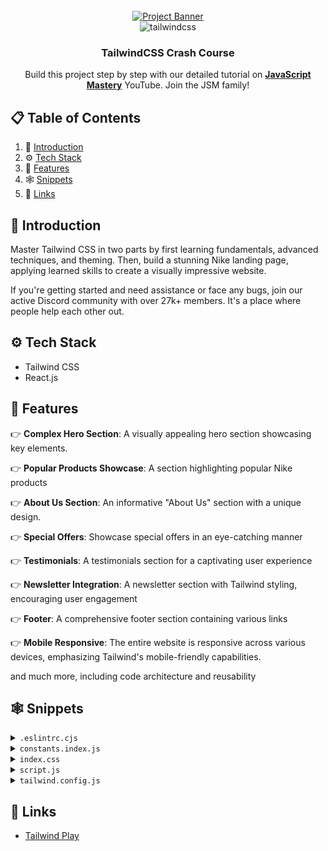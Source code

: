 <div align="center">
  <br />
    <a href="https://youtu.be/tS7upsfuxmo?feature=shared" target="_blank">
      <img src="https://github.com/adrianhajdin/nike_landing_page/assets/151519281/36013f49-ba13-47ad-a6c4-f9d58bfae7fc" alt="Project Banner">
    </a>
  <br />

  <div>
    <img src="https://img.shields.io/badge/-Tailwind_CSS-black?style=for-the-badge&logoColor=white&logo=tailwindcss&color=06B6D4" alt="tailwindcss" />
  </div>

  <h3 align="center">TailwindCSS Crash Course</h3>

   <div align="center">
     Build this project step by step with our detailed tutorial on <a href="https://www.youtube.com/@javascriptmastery/videos" target="_blank"><b>JavaScript Mastery</b></a> YouTube. Join the JSM family!
    </div>
</div>

## 📋 <a name="table">Table of Contents</a>

1. 🤖 [Introduction](#introduction)
2. ⚙️ [Tech Stack](#tech-stack)
3. 🔋 [Features](#features)
4. 🕸️ [Snippets](#snippets)
5. 🔗 [Links](#links)

## <a name="introduction">🤖 Introduction</a>

Master Tailwind CSS in two parts by first learning fundamentals, advanced
techniques, and theming. Then, build a stunning Nike landing page, applying
learned skills to create a visually impressive website.

If you're getting started and need assistance or face any bugs, join our active
Discord community with over 27k+ members. It's a place where people help each
other out.

## <a name="tech-stack">⚙️ Tech Stack</a>

- Tailwind CSS
- React.js

## <a name="features">🔋 Features</a>

👉 **Complex Hero Section**: A visually appealing hero section showcasing key
elements.

👉 **Popular Products Showcase**: A section highlighting popular Nike products

👉 **About Us Section**: An informative "About Us" section with a unique design.

👉 **Special Offers**: Showcase special offers in an eye-catching manner

👉 **Testimonials**: A testimonials section for a captivating user experience

👉 **Newsletter Integration**: A newsletter section with Tailwind styling,
encouraging user engagement

👉 **Footer**: A comprehensive footer section containing various links

👉 **Mobile Responsive**: The entire website is responsive across various
devices, emphasizing Tailwind's mobile-friendly capabilities.

and much more, including code architecture and reusability

## <a name="snippets">🕸️ Snippets</a>

<details>
<summary><code>.eslintrc.cjs</code></summary>

```javascript
module.exports = {
	root: true,
	env: { browser: true, es2020: true },
	extends: [
		"eslint:recommended",
		"plugin:react/recommended",
		"plugin:react/jsx-runtime",
		"plugin:react-hooks/recommended",
	],
	ignorePatterns: ["dist", ".eslintrc.cjs"],
	parserOptions: { ecmaVersion: "latest", sourceType: "module" },
	settings: { react: { version: "18.2" } },
	plugins: ["react-refresh"],
	rules: {
		"react-refresh/only-export-components": [
			"warn",
			{ allowConstantExport: true },
		],
		"react/prop-types": 0,
	},
};
```

</details>

<details>
<summary><code>constants.index.js</code></summary>

```javascript
import {
	facebook,
	instagram,
	shieldTick,
	support,
	truckFast,
	twitter,
} from "../assets/icons";
import {
	bigShoe1,
	bigShoe2,
	bigShoe3,
	customer1,
	customer2,
	shoe4,
	shoe5,
	shoe6,
	shoe7,
	thumbnailShoe1,
	thumbnailShoe2,
	thumbnailShoe3,
} from "../assets/images";

export const navLinks = [
	{ href: "#home", label: "Home" },
	{ href: "#about-us", label: "About Us" },
	{ href: "#products", label: "Products" },
	{ href: "#contact-us", label: "Contact Us" },
];

export const shoes = [
	{
		thumbnail: thumbnailShoe1,
		bigShoe: bigShoe1,
	},
	{
		thumbnail: thumbnailShoe2,
		bigShoe: bigShoe2,
	},
	{
		thumbnail: thumbnailShoe3,
		bigShoe: bigShoe3,
	},
];

export const statistics = [
	{ value: "1k+", label: "Brands" },
	{ value: "500+", label: "Shops" },
	{ value: "250k+", label: "Customers" },
];

export const products = [
	{
		imgURL: shoe4,
		name: "Nike Air Jordan-01",
		price: "$200.20",
	},
	{
		imgURL: shoe5,
		name: "Nike Air Jordan-10",
		price: "$210.20",
	},
	{
		imgURL: shoe6,
		name: "Nike Air Jordan-100",
		price: "$220.20",
	},
	{
		imgURL: shoe7,
		name: "Nike Air Jordan-001",
		price: "$230.20",
	},
];

export const services = [
	{
		imgURL: truckFast,
		label: "Free shipping",
		subtext: "Enjoy seamless shopping with our complimentary shipping service.",
	},
	{
		imgURL: shieldTick,
		label: "Secure Payment",
		subtext:
			"Experience worry-free transactions with our secure payment options.",
	},
	{
		imgURL: support,
		label: "Love to help you",
		subtext: "Our dedicated team is here to assist you every step of the way.",
	},
];

export const reviews = [
	{
		imgURL: customer1,
		customerName: "Morich Brown",
		rating: 4.5,
		feedback:
			"The attention to detail and the quality of the product exceeded my expectations. Highly recommended!",
	},
	{
		imgURL: customer2,
		customerName: "Lota Mongeskar",
		rating: 4.5,
		feedback:
			"The product not only met but exceeded my expectations. I'll definitely be a returning customer!",
	},
];

export const footerLinks = [
	{
		title: "Products",
		links: [
			{ name: "Air Force 1", link: "/" },
			{ name: "Air Max 1", link: "/" },
			{ name: "Air Jordan 1", link: "/" },
			{ name: "Air Force 2", link: "/" },
			{ name: "Nike Waffle Racer", link: "/" },
			{ name: "Nike Cortez", link: "/" },
		],
	},
	{
		title: "Help",
		links: [
			{ name: "About us", link: "/" },
			{ name: "FAQs", link: "/" },
			{ name: "How it works", link: "/" },
			{ name: "Privacy policy", link: "/" },
			{ name: "Payment policy", link: "/" },
		],
	},
	{
		title: "Get in touch",
		links: [
			{ name: "customer@nike.com", link: "mailto:customer@nike.com" },
			{ name: "+92554862354", link: "tel:+92554862354" },
		],
	},
];

export const socialMedia = [
	{ src: facebook, alt: "facebook logo" },
	{ src: twitter, alt: "twitter logo" },
	{ src: instagram, alt: "instagram logo" },
];
```

</details>

<details>
<summary><code>index.css</code></summary>

```css
@import url("https://fonts.googleapis.com/css2?family=Montserrat:wght@100;200;300;400;500;600;700;800;900&family=Palanquin:wght@100;200;300;400;500;600;700&display=swap");
@import url("https://fonts.googleapis.com/css2?family=Palanquin:wght@100;200;300;400;500;600;700&display=swap");

@tailwind base;
@tailwind components;
@tailwind utilities;

* {
	margin: 0;
	padding: 0;
	box-sizing: border-box;
	scroll-behavior: smooth;
}

@layer components {
	.max-container {
		max-width: 1440px;
		margin: 0 auto;
	}

	.input {
		@apply sm:flex-1 max-sm:w-full text-base leading-normal text-slate-gray pl-5 max-sm:p-5 outline-none sm:border-none border max-sm:border-slate-gray max-sm:rounded-full;
	}
}

@layer utilities {
	.padding {
		@apply sm:px-16 px-8 sm:py-24 py-12;
	}

	.padding-x {
		@apply sm:px-16 px-8;
	}

	.padding-y {
		@apply sm:py-24 py-12;
	}

	.padding-l {
		@apply sm:pl-16 pl-8;
	}

	.padding-r {
		@apply sm:pr-16 pr-8;
	}

	.padding-t {
		@apply sm:pt-24 pt-12;
	}

	.padding-b {
		@apply sm:pb-24 pb-12;
	}

	.info-text {
		@apply font-montserrat text-slate-gray text-lg leading-7;
	}
}
```

</details>

<details>
<summary><code>script.js</code></summary>

```javascript
// To showcase the demo of dark theme. Copy paste :)
<script type="text/javascript">
  document.addEventListener("DOMContentLoaded", () => {
    const toggleDark = document.getElementById('toggleDark')
    toggleDark.addEventListener('click', function() {
      if(document.documentElement.classList.includes('dark')) {
        document.documentElement.classList.remove('dark')
      }
      else {
        document.documentElement.classList.add('dark')
      }
      alert("click!")
    });
  });
</script>
```

</details>

<details>
<summary><code>tailwind.config.js</code></summary>

```javascript
/** @type {import('tailwindcss').Config} */
export default {
	content: ["./index.html", "./src/**/*.{js,ts,jsx,tsx}"],
	theme: {
		fontSize: {
			xs: ["12px", "16px"],
			sm: ["14px", "20px"],
			base: ["16px", "19.5px"],
			lg: ["18px", "21.94px"],
			xl: ["20px", "24.38px"],
			"2xl": ["24px", "29.26px"],
			"3xl": ["28px", "50px"],
			"4xl": ["48px", "58px"],
			"8xl": ["96px", "106px"],
		},
		extend: {
			fontFamily: {
				palanquin: ["Palanquin", "sans-serif"],
				montserrat: ["Montserrat", "sans-serif"],
			},
			colors: {
				primary: "#ECEEFF",
				"coral-red": "#FF6452",
				"slate-gray": "#6D6D6D",
				"pale-blue": "#F5F6FF",
				"white-400": "rgba(255, 255, 255, 0.80)",
			},
			boxShadow: {
				"3xl": "0 10px 40px rgba(0, 0, 0, 0.1)",
			},
			backgroundImage: {
				hero: "url('assets/images/collection-background.svg')",
				card: "url('assets/images/thumbnail-background.svg')",
			},
			screens: {
				wide: "1440px",
			},
		},
	},
	plugins: [],
};
```

</details>

## <a name="links">🔗 Links</a>

- [Tailwind Play](https://play.tailwindcss.com/)
